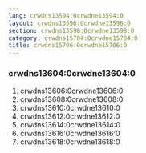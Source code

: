 ```yaml
---
lang: crwdns13594:0crwdne13594:0
layout: crwdns13596:0crwdne13596:0
section: crwdns13598:0crwdne13598:0
category: crwdns15704:0crwdne15704:0
title: crwdns15706:0crwdne15706:0
---
```


### crwdns13604:0crwdne13604:0
1. crwdns13606:0crwdne13606:0
1. crwdns13608:0crwdne13608:0
1. crwdns13610:0crwdne13610:0
1. crwdns13612:0crwdne13612:0
1. crwdns13614:0crwdne13614:0
1. crwdns13616:0crwdne13616:0
1. crwdns13618:0crwdne13618:0
